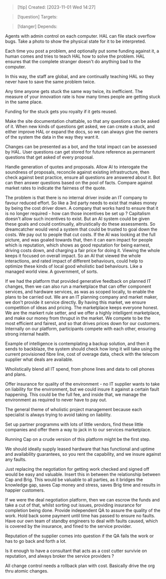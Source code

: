 
>[!tip] Created: [2023-11-01 Wed 14:27]

>[!question] Targets: 

>[!danger] Depends: 

Agents with admin control on each computer.  HAL can file stack overflow bugs.
Take a photo to show the physical state for it to be interpreted.

Each time you post a problem, and optionally put some funding against it, a human comes and tries to teach HAL how to solve the problem.  HAL ensures that the complete stranger doesn't do anything bad to the computer.

In this way, the staff are global, and are continually teaching HAL so they never have to save the same problem twice.

Any time anyone gets stuck the same way twice, its inefficient.  The measure of your innovation rate is how many times people are getting stuck in the same place.

Funding for the stuck gets you royalty if it gets reused.

Make the site documentation chattable, so that any questions can be asked of it.
When new kinds of questions get asked, we can create a stuck, and either improve HAL or expand the docs, so we can always give the owners of the system the data in the way they want it.

Changes can be presented as a bot, and the total impact can be assessed by HAL.  User questions can get stored for future reference as permanent questions that get asked of every proposal.

Handle generation of quotes and proposals.
Allow AI to interogate the soundness of proposals, reconcile against existing infrastructure, then check against best practice, ensure all questions are answered about it.  Bot can then answer questions based on the pool of facts.  Compare against market rates to indicate the fairness of the quote.

The problem is that there is no internal driver inside an IT company to favour reduced effort.  So like a 3rd party needs to exist that makes money by being the cost driver down.  A company that works hard to ensure that it is no longer required - how can those incentives be set up ?  Capitalism doesn't allow such incentives to exist.  But an AI system could be given these goals and could continually, altruistically do these assessments.  So dreamcatcher would vend a system that could be trusted to goal down the costs.  We pay out to people that cut costs.  If the AI was looking at the full picture, and was goaled towards that, then it can earn impact for people which is reputation, which shows as good reputation for being earnest, driving costs down, and charging a fair price for doing it.  Viewing the whole keeps it focused on overall impact.  So an AI that viewed the whole interactions, and rated impact of different behaviours, could help to optimize these kinds of local good wholistic bad behaviours.  Like a managed world view.  A government, of sorts.

If we had the platform that provided generative feedback on planned IT changes, then we can also run a marketplace that can offer component services, and hardware services, as was as scoped locally, to enable the plans to be carried out.  We are an IT planning company and market maker, we don't provide it service directly.  By having this market, we ensure competition of ideas and pricing.  The marketplace keeps everyone honest.  We are the markert rule setter, and we offer a highly intelligent marketplace, and make our money from thruput in the market.  We compete to be the most efficient and fairest, and so that drives prices down for our customers.  Internally on our platform, participants compete with each other, ensuring strong internal health.

Example of intelligence is contemplating a backup solution, and then it sends to backblaze, the system should check how long it will take using the current provisioned fibre line, cost of overage data, check with the telecom supplier what deals are available.

Wholistically blend all IT spend, from phone lines and data to cell phones and plans.

Offer insurance for quality of the environment - no IT supplier wants to take on liability for the environment, but we could insure it against a certain fault happening.  This could be the full fee, and inside that, we manage the environment as required to never have to pay out.

The general theme of wholistic project management because each specialist is always trying to avoid taking on liability.

Set up partner programms with lots of little vendors, find these little companies and offer them a way to jack in to our services marketplace.

Running Cap on a crude version of this platform might be the first step.

We should ideally supply leased hardware that has functional and uptime and availability guarantees, so you rent the capability, and we insure against any faults.

Just replacing the negotiation for getting work checked and signed off would be easy and valuable.  Insert this in between the relationship between Cap and Brig.
This would be valuable to all parties, as it bridges the knowledge gap, saves Cap money and stress, saves Brig time and results in happier customers.

If we were the deal negotiation platform, then we can escrow the funds and take a cut of that, whilst sorting out issues, providing insurance for completion being done.  Provide independent QA to assure the quality of the work.  Hold back some payment until time has passed to ensure no faults.  Have our own team of standby engineers to deal with faults caused, which is covered by the insurance, and fined to the service provider.

Reputation of the supplier comes into question if the QA fails the work or has to go back and forth a lot.

Is it enough to have a consultant that acts as a cost cutter survivie on reputation, and always broker the service providers ?

All change control needs a rollback plan with cost.  Basically drive the org thru atomic changes.